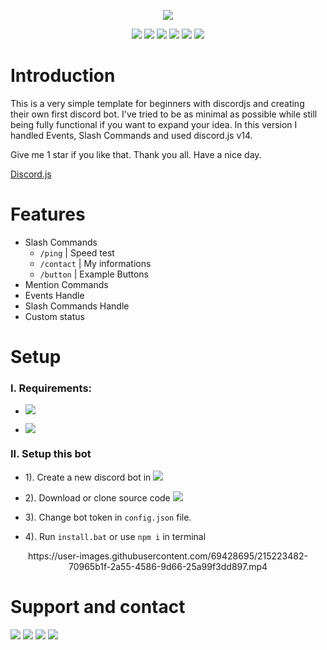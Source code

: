 <p align="center">
	<img src="https://github-readme-stats.vercel.app/api/pin/?username=ngnducnhat&repo=template-discordjs-v14&theme=dark">
</p>

<p align="center">
    <img src="https://img.shields.io/github/v/release/ngnducnhat/template-discordjs-v14?style=flat-square">
    <img src="https://img.shields.io/github/forks/ngnducnhat/template-discordjs-v14?style=flat-square">
    <img src="https://img.shields.io/github/stars/ngnducnhat/template-discordjs-v14?color=yellow&style=flat-square">
    <img src="https://img.shields.io/github/license/ngnducnhat/template-discordjs-v14?style=flat-square">
    <img src="https://img.shields.io/github/issues/ngnducnhat/template-discordjs-v14?color=yellow&style=flat-square">
    <img src="https://img.shields.io/github/issues-closed-raw/ngnducnhat/template-discordjs-v14?style=flat-square">
</p>

# Introduction

This is a very simple template for beginners with discordjs and creating their own first discord bot. I've tried to be as minimal as possible while still being fully functional if you want to expand your idea. In this version I handled Events, Slash Commands and used discord.js v14.

Give me 1 star if you like that. Thank you all. Have a nice day.

[Discord.js](https://discord.js.org/)

# Features

- Slash Commands
    - `/ping` | Speed test
    - `/contact` | My informations
    - `/button` | Example Buttons
- Mention Commands
- Events Handle
- Slash Commands Handle   
- Custom status

# Setup

### I. Requirements:

- <a href="https://nodejs.org/en/"><img src="https://img.shields.io/badge/v18.13.0-100000?style=flat-square&logo=node.js&label=Node.js&color=blue&logoColor=lime"></a>

- <a href="https://www.npmjs.com/package/discord.js"><img src="https://img.shields.io/badge/14.7.1-100000?style=flat-square&logo=npm&label=Discord.js&color=blue"></a>

### II. Setup this bot

- 1). Create a new discord bot in <a href="https://discord.com/developers/applications"><img src="https://img.shields.io/badge/Discord-7289DA?style=flat-square&logo=discord&logoColor=white"></a> 


- 2). Download or clone source code <a href="https://github.com/ngnducnhat/template-discordjs-v14/releases/latest"><img src="https://img.shields.io/badge/Download-1.0.0-blue?style=flat-square"></a>

- 3). Change bot token in `config.json` file.
- 4). Run `install.bat` or use `npm i` in terminal

<center>https://user-images.githubusercontent.com/69428695/215223482-70965b1f-2a55-4586-9d66-25a99f3dd897.mp4</center>


# Support and contact

<a href="https://bit.ly/3ykbdSS?r=lp"><img src="https://img.shields.io/badge/Facebook-1877F2?style=flat-square&logo=facebook&logoColor=white"></a>
<a href="https://github.com/ngnducnhat"><img src="https://img.shields.io/badge/GitHub-100000?style=flat-square&logo=github&logoColor=white"></a>
<a href="mailto:contactwithme.isme@gmail.com"><img src="https://img.shields.io/badge/Gmail-D14836?style=flat-square&logo=gmail&logoColor=white"></a>
<a href="https://bit.ly/m/perlescent_1"><img src="https://img.shields.io/badge/website-000000?style=flat-square&logo=About.me&logoColor=white"></a>

